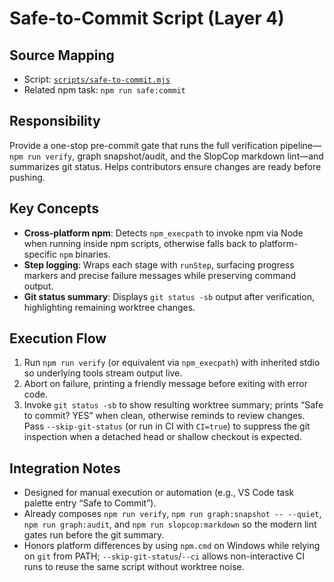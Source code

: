 # Safe-to-Commit Script (Layer 4)

## Source Mapping
- Script: [`scripts/safe-to-commit.mjs`](../../../scripts/safe-to-commit.mjs)
- Related npm task: `npm run safe:commit`

## Responsibility
Provide a one-stop pre-commit gate that runs the full verification pipeline—`npm run verify`, graph snapshot/audit, and the SlopCop markdown lint—and summarizes git status. Helps contributors ensure changes are ready before pushing.

## Key Concepts
- **Cross-platform npm**: Detects `npm_execpath` to invoke npm via Node when running inside npm scripts, otherwise falls back to platform-specific `npm` binaries.
- **Step logging**: Wraps each stage with `runStep`, surfacing progress markers and precise failure messages while preserving command output.
- **Git status summary**: Displays `git status -sb` output after verification, highlighting remaining worktree changes.

## Execution Flow
1. Run `npm run verify` (or equivalent via `npm_execpath`) with inherited stdio so underlying tools stream output live.
2. Abort on failure, printing a friendly message before exiting with error code.
3. Invoke `git status -sb` to show resulting worktree summary; prints “Safe to commit? YES” when clean, otherwise reminds to review changes. Pass `--skip-git-status` (or run in CI with `CI=true`) to suppress the git inspection when a detached head or shallow checkout is expected.

## Integration Notes
- Designed for manual execution or automation (e.g., VS Code task palette entry “Safe to Commit”).
- Already composes `npm run verify`, `npm run graph:snapshot -- --quiet`, `npm run graph:audit`, and `npm run slopcop:markdown` so the modern lint gates run before the git summary.
- Honors platform differences by using `npm.cmd` on Windows while relying on `git` from PATH; `--skip-git-status`/`--ci` allows non-interactive CI runs to reuse the same script without worktree noise.
